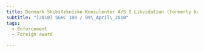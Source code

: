 ```yaml
---
title: Denmark Skibstekniske Konsulenter A/S I Likvidation (formerly known as Knud E Hansen 
subtitle: "[2010] SGHC 108 / 09\_April\_2010"
tags:
  - Enforcement
  - Foreign award

---
```



